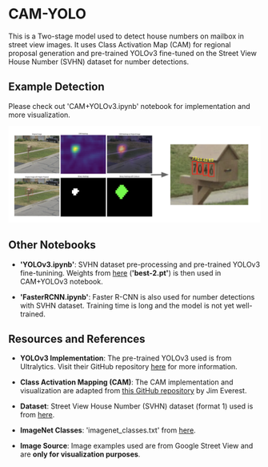 # CAM-YOLO

This is a Two-stage model used to detect house numbers on mailbox in street view images. It uses Class Activation Map (CAM) for regional proposal generation and pre-trained YOLOv3 fine-tuned on the Street View House Number (SVHN) dataset for number detections.

## Example Detection

Please check out 'CAM+YOLOv3.ipynb' notebook for implementation and more visualization.

![Example1](example1.png)

## Other Notebooks
- **'YOLOv3.ipynb'**: SVHN dataset pre-processing and pre-trained YOLOv3 fine-tunining. Weights from [here](https://drive.google.com/file/d/1R-aK-kihhBc-XKTBxSBgNJPHmVmV9p_j/view?usp=sharing) (**'best-2.pt'**) is then used in CAM+YOLOv3 notebook.

- **'FasterRCNN.ipynb'**: Faster R-CNN is also used for number detections with SVHN dataset. Training time is long and the model is not yet well-trained.


## Resources and References

- **YOLOv3 Implementation**: The pre-trained YOLOv3 used is from Ultralytics. Visit their GitHub repository [here](https://github.com/ultralytics/yolov3) for more information.

- **Class Activation Mapping (CAM)**: The CAM implementation and visualization are adapted from [this GitHub repository](https://github.com/JimEverest/CAM) by Jim Everest.

- **Dataset**: Street View House Number (SVHN) dataset (format 1) used is from [here](http://ufldl.stanford.edu/housenumbers/).

- **ImageNet Classes**: 'imagenet_classes.txt' from [here](https://gist.github.com/ageitgey/4e1342c10a71981d0b491e1b8227328b).

- **Image Source**: Image examples used are from Google Street View and are **only for visualization purposes**.

